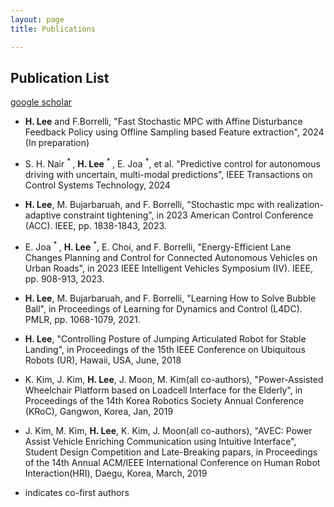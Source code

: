 ```yaml
---
layout: page
title: Publications

---
```


## Publication List 
[google scholar](https://scholar.google.com/citations?user=3XGV9CUAAAAJ&hl=en&oi=ao) 

- **H. Lee** and F.Borrelli, "Fast Stochastic MPC with Affine Disturbance Feedback Policy using Offline Sampling based Feature extraction", 2024 (In preparation)

- S. H. Nair <sup>* </sup>,  **H. Lee** <sup>* </sup>, E. Joa <sup>*</sup>, et al. "Predictive control for autonomous driving with uncertain, multi-modal predictions", IEEE Transactions on Control Systems Technology, 2024 

- **H. Lee**, M. Bujarbaruah, and F. Borrelli, "Stochastic mpc with realization-adaptive constraint tightening", in 2023 American Control Conference (ACC). IEEE, pp. 1838-1843, 2023.

- E. Joa <sup>* </sup>, **H. Lee** <sup>*</sup>, E. Choi, and F. Borrelli, "Energy-Efficient Lane Changes Planning and Control for Connected Autonomous Vehicles on Urban Roads", in 2023 IEEE Intelligent Vehicles Symposium (IV). IEEE, pp. 908-913, 2023.

- **H. Lee**, M. Bujarbaruah, and F. Borrelli, "Learning How to Solve Bubble Ball", in Proceedings of Learning for Dynamics and Control (L4DC). PMLR, pp. 1068-1079, 2021.

- **H. Lee**, "Controlling Posture of Jumping Articulated Robot for Stable Landing", in Proceedings of
the 15th IEEE Conference on Ubiquitous Robots (UR), Hawaii, USA, June, 2018 &nbsp;&nbsp;&nbsp;&nbsp; 

- K. Kim, J. Kim, **H. Lee**, J. Moon, M. Kim(all co-authors), "Power-Assisted Wheelchair Platform
based on Loadcell Interface for the Elderly", in Proceedings of the 14th Korea Robotics Society Annual
Conference (KRoC), Gangwon, Korea, Jan, 2019 &nbsp;&nbsp;&nbsp;&nbsp;   

- J. Kim, M. Kim, **H. Lee**, K. Kim, J. Moon(all co-authors), "AVEC: Power Assist Vehicle Enriching Communication using Intuitive Interface", Student Design Competition and Late-Breaking papars, in Proceedings of the 14th Annual ACM/IEEE International Conference on Human Robot Interaction(HRI), Daegu, Korea, March, 2019  &nbsp;&nbsp;  &nbsp;&nbsp; 


* indicates co-first authors
